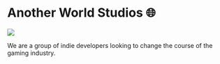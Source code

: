 # Another World Studios 🌐

<img src="https://github.com/Another-World-Studios/.github/blob/main/Images/Logos/Base%20Logo.png?raw=true">

We are a group of indie developers looking to change the course of the gaming industry.
